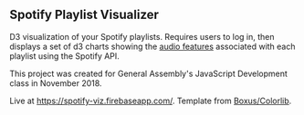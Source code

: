 ## Spotify Playlist Visualizer

D3 visualization of your Spotify playlists. Requires users to log in, then displays a set of d3 charts showing the [audio features](https://developer.spotify.com/documentation/web-api/reference/tracks/get-audio-features/) associated with each playlist using the Spotify API.

This project was created for General Assembly's JavaScript Development class in November 2018.

Live at https://spotify-viz.firebaseapp.com/. Template from [Boxus/Colorlib](https://colorlib.com/wp/template/boxus/).
